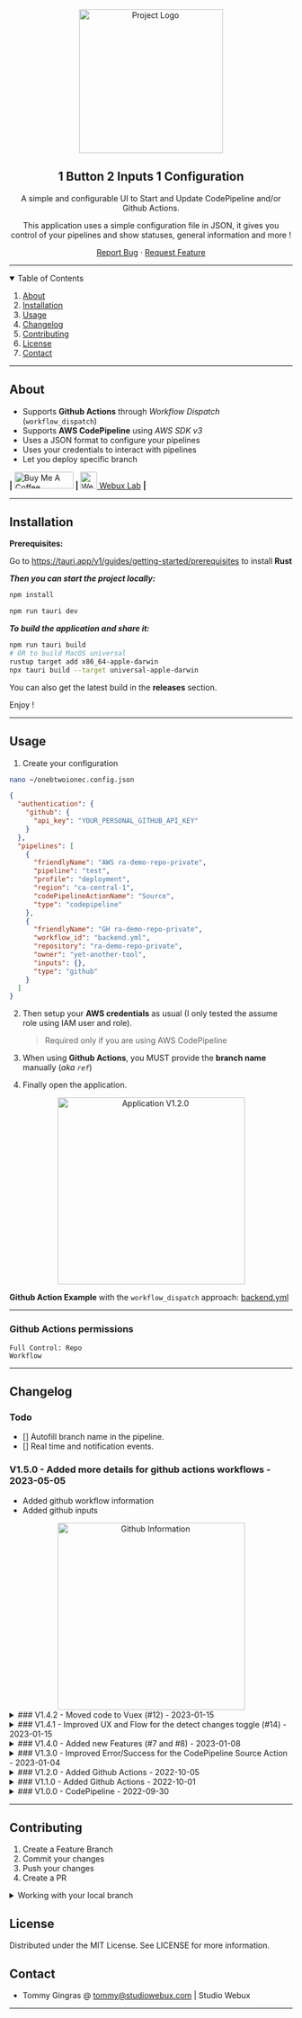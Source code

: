 <div align="center">

<img src="./docs/logo.png" alt="Project Logo" width="256">

<h2>1 Button 2 Inputs 1 Configuration</h2>

<p>A simple and configurable UI to Start and Update CodePipeline and/or Github Actions.</p>
<p>This application uses a simple configuration file in JSON, it gives you control of your pipelines and show statuses, general information and more !</p>

<p align="center">
  <a href="https://github.com/yet-another-tool/1b2i1c/issues">Report Bug</a>
  ·
  <a href="https://github.com/yet-another-tool/1b2i1c/issues">Request Feature</a>
</p>
</div>

---

<details open="open">
  <summary>Table of Contents</summary>
  <ol>
    <li>
      <a href="#about">About</a>
    </li>
    <li><a href="#installation">Installation</a></li>
    <li>
      <a href="#usage">Usage</a>
    </li>
    <li><a href="#changelog">Changelog</a></li>
    <li><a href="#contributing">Contributing</a></li>
    <li><a href="#license">License</a></li>
    <li><a href="#contact">Contact</a></li>

  </ol>
</details>

---

## About

- Supports **Github Actions** through _Workflow Dispatch_ (`workflow_dispatch`)
- Supports **AWS CodePipeline** using _AWS SDK v3_
- Uses a JSON format to configure your pipelines
- Uses your credentials to interact with pipelines
- Let you deploy specific branch

<div>
<b> | </b>
<a href="https://www.buymeacoffee.com/studiowebux" target="_blank"
      ><img
        src="https://cdn.buymeacoffee.com/buttons/v2/default-yellow.png"
        alt="Buy Me A Coffee"
        style="height: 30px !important; width: 105px !important"
/></a>
<b> | </b>
<a href="https://webuxlab.com" target="_blank"
      ><img
        src="https://webuxlab-static.s3.ca-central-1.amazonaws.com/logoAmpoule.svg"
        alt="Webux Logo"
        style="height: 30px !important"
/> Webux Lab</a>
<b> | </b>
</div>

---

## Installation

**Prerequisites:**

Go to https://tauri.app/v1/guides/getting-started/prerequisites to install **Rust**

**_Then you can start the project locally:_**

```bash
npm install

npm run tauri dev
```

**_To build the application and share it:_**

```bash
npm run tauri build
# OR to build MacOS universal
rustup target add x86_64-apple-darwin
npx tauri build --target universal-apple-darwin
```

You can also get the latest build in the **releases** section.

Enjoy !

---

## Usage

1. Create your configuration

```bash
nano ~/onebtwoionec.config.json
```

```json
{
  "authentication": {
    "github": {
      "api_key": "YOUR_PERSONAL_GITHUB_API_KEY"
    }
  },
  "pipelines": [
    {
      "friendlyName": "AWS ra-demo-repo-private",
      "pipeline": "test",
      "profile": "deployment",
      "region": "ca-central-1",
      "codePipelineActionName": "Source",
      "type": "codepipeline"
    },
    {
      "friendlyName": "GH ra-demo-repo-private",
      "workflow_id": "backend.yml",
      "repository": "ra-demo-repo-private",
      "owner": "yet-another-tool",
      "inputs": {},
      "type": "github"
    }
  ]
}
```

2. Then setup your **AWS credentials** as usual (I only tested the assume role using IAM user and role).

   > Required only if you are using AWS CodePipeline

3. When using **Github Actions**, you MUST provide the **branch name** manually (_aka `ref`_)

4. Finally open the application.

<div align="center">
<img src="./docs/v1.2.0.png" alt="Application V1.2.0" width="333">
</div>

**Github Action Example** with the `workflow_dispatch` approach: [backend.yml](./docs/backend.yml)

---

### Github Actions permissions

```text
Full Control: Repo
Workflow
```

---

## Changelog

### Todo

- [] Autofill branch name in the pipeline.
- [] Real time and notification events.

### V1.5.0 - Added more details for github actions workflows - 2023-05-05

- Added github workflow information
- Added github inputs

<div align="center">
<img src="./docs/v150.png" alt="Github Information" width="333">
</div>

<details>
  <summary>### V1.4.2 - Moved code to Vuex (#12) - 2023-01-15</summary>

- Implemented Vuex
- Split into smaller components
- Implemented views
- Code Cleanup
</details>

<details>
  <summary>### V1.4.1 - Improved UX and Flow for the detect changes toggle (#14) - 2023-01-15</summary>

- Moved the detect changes logic, isolated it to update the pipeline only

<div align="center">
<img src="./docs/v141.png" alt="Detect Changes UX" width="333">
</div>
</details>

<details>
  <summary>### V1.4.0 - Added new Features (#7 and #8) - 2023-01-08</summary>

- The Commit ID is clickable (Only github is supported for now.)
- You can toggle the "Detect Changes" for codepipeline directly
- You can fetch and see all the details about the pipeline

<div align="center">
<img src="./docs/v140-commit-link.png" alt="CodePipeline Commit Link Clickable" width="333">
<img src="./docs/v140-detect-changes.png" alt="CodePipeline Detect Changes" width="333">
<img src="./docs/v140-info.png" alt="CodePipeline Get More Information about pipeline" width="333">
</div>

</details>

<details>
  <summary>### V1.3.0 - Improved Error/Success for the CodePipeline Source Action - 2023-01-04</summary>

- This way it can guide you and avoid using the AWS UI and see quickly what is wrong with the source.
<div align="center">
<img src="./docs/errorHandling.png" alt="CodePipeline Source Error Handling" width="333">
<img src="./docs/success.png" alt="CodePipeline Source Success" width="333">
</div>

</details>

<details>
  <summary>### V1.2.0 - Added Github Actions - 2022-10-05</summary>

- Tested the whole Github Action Flow
- Tested on different systems (MacOS X64, M1 and Windows thanks @maxeber)
- Reviewed and improved UI
- Fixed bugs when CodePipeline response is not defined
- Fixed time ago integration

</details>

<details>
  <summary>### V1.1.0 - Added Github Actions - 2022-10-01</summary>

- Start Github Actions using the workflow_dispatch
- Added Github Personal Access Token
- Reworked the configuration file to implement multi providers
- Revamp the code structure
- Added Github Actions example

</details>

<details>
  <summary>### V1.0.0 - CodePipeline - 2022-09-30</summary>

- Start CodePipeline
- Update CodePipeline Source Branch Name

</details>

---

## Contributing

1. Create a Feature Branch
2. Commit your changes
3. Push your changes
4. Create a PR

<details>
<summary>Working with your local branch</summary>

**Branch Checkout:**

```bash
git checkout -b <feature|fix|release|chore|hotfix>/prefix-name
```

> Your branch name must starts with [feature|fix|release|chore|hotfix] and use a / before the name;
> Use hyphens as separator;
> The prefix correspond to your Kanban tool id (e.g. abc-123)

**Keep your branch synced:**

```bash
git fetch origin
git rebase origin/master
```

**Commit your changes:**

```bash
git add .
git commit -m "<feat|ci|test|docs|build|chore|style|refactor|perf|BREAKING CHANGE>: commit message"
```

> Follow this convention commitlint for your commit message structure

**Push your changes:**

```bash
git push origin <feature|fix|release|chore|hotfix>/prefix-name
```

**Examples:**

```bash
git checkout -b release/v1.15.5
git checkout -b feature/abc-123-something-awesome
git checkout -b hotfix/abc-432-something-bad-to-fix
```

```bash
git commit -m "docs: added awesome documentation"
git commit -m "feat: added new feature"
git commit -m "test: added tests"
```

</details>

## License

Distributed under the MIT License. See LICENSE for more information.

## Contact

- Tommy Gingras @ tommy@studiowebux.com | Studio Webux

---
